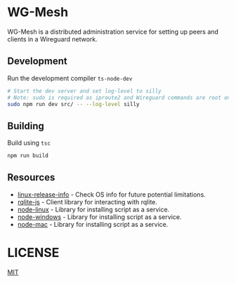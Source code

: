 # WG-Mesh
WG-Mesh is a distributed administration service for setting up peers and clients in a Wireguard network.

## Development
Run the development compiler `ts-node-dev`
```sh
# Start the dev server and set log-level to silly
# Note: sudo is required as iproute2 and Wireguard commands are root only
sudo npm run dev src/ -- --log-level silly
```

## Building
Build using `tsc`
```sh
npm run build
```

## Resources
- [linux-release-info](https://www.npmjs.com/package/linux-release-info) - Check OS info for future potential limitations.
- [rqlite-js](https://www.npmjs.com/package/rqlite-js) - Client library for interacting with rqlite.
- [node-linux](https://github.com/coreybutler/node-linux) - Library for installing script as a service.
- [node-windows](https://github.com/coreybutler/node-windows) - Library for installing script as a service.
- [node-mac](https://github.com/coreybutler/node-mac) - Library for installing script as a service.

# LICENSE
[MIT](LICENSE)